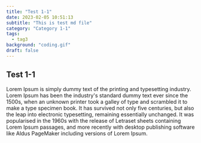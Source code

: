 ```yaml
---
title: "Test 1-1"
date: 2023-02-05 10:51:13
subtitle: "This is test md file"
category: "Category 1-1"
tags:
  - tag3
background: "coding.gif"
draft: false
---
```


## Test 1-1

Lorem Ipsum is simply dummy text of the printing and typesetting industry. Lorem Ipsum has been the industry's standard dummy text ever since the 1500s, when an unknown printer took a galley of type and scrambled it to make a type specimen book. It has survived not only five centuries, but also the leap into electronic typesetting, remaining essentially unchanged. It was popularised in the 1960s with the release of Letraset sheets containing Lorem Ipsum passages, and more recently with desktop publishing software like Aldus PageMaker including versions of Lorem Ipsum.
